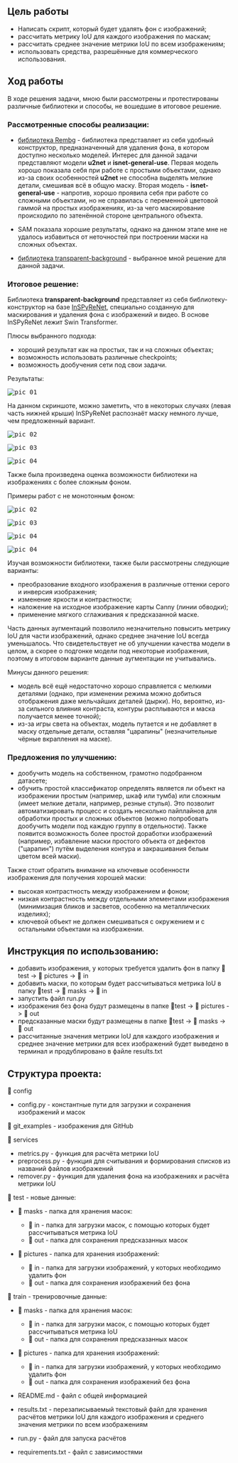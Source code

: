 ## Цель работы

 - Написать скрипт, который будет удалять фон с изображений;
 - рассчитать метрику IoU для каждого изображения по маскам;
 - рассчитать среднее значение метрики IoU по всем изображениям;
 - использовать средства, разрешённые для коммерческого использования.

## Ход работы

В ходе решения задачи, мною были рассмотрены и протестированы различные библиотеки и способы, не вошедшие в итоговое решение.

### Рассмотренные способы реализации:

- [библиотека Rembg](https://github.com/danielgatis/rembg/tree/main?tab=readme-ov-file) - библиотека представляет из себя удобный конструктор,
предназначенный для удаления фона, в котором доступно несколько моделей. Интерес для данной задачи представляют модели **u2net** и **isnet-general-use**.
Первая модель хорошо показала себя при работе с простыми объектами, однако из-за своих особенностей **u2net** не способна выделять мелкие детали,
смешивая всё в общую маску. Вторая модель - **isnet-general-use** - напротив, хорошо проявила себя при работе со сложными объектами, но не справилась
с переменной цветовой гаммой на простых изображениях, из-за чего маскирование происходило по затенённой стороне центрального объекта.

- SAM показала хорошие результаты, однако на данном этапе мне не удалось избавиться от неточностей при построении маски на сложных объектах.

- [библиотека transparent-background](https://github.com/plemeri/transparent-background?tab=readme-ov-file) - выбранное мной решение для данной задачи.

### Итоговое решение:

Библиотека **transparent-background** представляет из себя библиотеку-конструктор на базе [InSPyReNet](https://github.com/plemeri/InSPyReNet/tree/main),
специально созданную для маскирования и удаления фона с изображений и видео. В основе InSPyReNet лежит Swin Transformer.

Плюсы выбранного подхода:
+ хороший результат как на простых, так и на сложных объектах;
+ возможность использовать различные checkpoints;
+ возможность дообучения сети под свои задачи.

Результаты:

<kbd>![pic_01](./git_examples/Screenshot_1.png)</kbd>

На данном скриншоте, можно заметить, что в некоторых случаях (левая часть нижней крыши) InSPyReNet распознаёт маску немного лучше, чем предложенный вариант.

<kbd>![pic_02](./git_examples/Screenshot_2.png)</kbd>

<kbd>![pic_03](./git_examples/Screenshot_3.png)</kbd>

<kbd>![pic_04](./git_examples/Screenshot_4.png)</kbd>

Также была произведена оценка возможности библиотеки на изображениях с более сложным фоном.

Примеры работ с не монотонным фоном:

<kbd>![pic_02](./git_examples/Screenshot_5.png)</kbd>

<kbd>![pic_03](./git_examples/Screenshot_6.png)</kbd>

<kbd>![pic_04](./git_examples/Screenshot_7.png)</kbd>

<kbd>![pic_04](./git_examples/Screenshot_8.png)</kbd>

Изучая возможности библиотеки, также были рассмотрены следующие варианты:
- преобразование входного изображения в различные оттенки серого и инверсия изображения;
- изменение яркости и контрастности;
- наложение на исходное изображение карты Canny (линии обводки);
- применение мягкого сглаживания к предсказанной маске.

Часть данных аугментаций позволило незначительно повысить метрику IoU для части изображений, однако среднее значение IoU всегда уменьшалось. Что свидетельствует
не об улучшении качества модели в целом, а скорее о подгонке модели под некоторые изображения, поэтому в итоговом варианте данные аугментации не учитывались.

Минусы данного решения:
- модель всё ещё недостаточно хорошо справляется с мелкими деталями (однако, при изменении режима можно добиться отображения даже мельчайших деталей (дырки). Но, вероятно, из-за сильного влияния контраста, контуры расплываются и маска получается менее точной);
- из-за игры света на объектах, модель путается и не добавляет в маску отдельные детали, оставляя "царапины" (незначительные чёрные вкрапления на маске).

### Предложения по улучшению:

- дообучить модель на собственном, грамотно подобранном датасете;
- обучить простой классификатор определять является ли объект на изображении простым (например, шкаф или тумба) или сложным (имеет мелкие детали, например, резные стулья). Это позволит автоматизировать процесс и создать несколько пайплайнов для обработки простых и сложных объектов (можно попробовать дообучить модели под каждую группу в отдельности). Также появится возможность более простой доработки изображений (например, избавление маски простого объекта от дефектов ("царапин") путём выделения контура и закрашивания белым цветом всей маски).

Также стоит обратить внимание на ключевые особенности изображения для получения хорошей маски:
- высокая контрастность между изображением и фоном;
- низкая контрастность между отдельными элементами изображения (минимизация бликов и засветов, особенно на металлических изделиях);
- ключевой объект не должен смешиваться с окружением и с остальными объектами на изображении.

## Инструкция по использованию:

- добавить изображения, у которых требуется удалить фон в папку  📁test -> 📁 pictures -> 📁 in
- добавить маски, по которым будет рассчитываться метрика IoU в папку  📁test -> 📁 masks -> 📁 in
- запустить файл run.py
- изображения без фона будут размещены в папке  📁test -> 📁 pictures -> 📁 out
- предсказанные маски будут размещены в папке  📁test -> 📁 masks -> 📁 out
- рассчитанные значения метрики IoU для каждого изображения и среднее значение метрики для всех изображений будет выведено в терминал и продублировано в файле results.txt

## Структура проекта:

📁 config
- config.py - константные пути для загрузки и сохранения изображений и масок

📁 git_examples - изображения для GitHub

📁 services
- metrics.py - функция для расчёта метрики IoU
- preprocess.py - функция для считывания и формирования списков из названий файлов изображений
- remover.py - функция для удаления фона на изображениях и расчёта метрики IoU

📁 test - новые данные:

- 📁 masks - папка для хранения масок:

    - 📁 in - папка для загрузки масок, с помощью которых будет рассчитываться метрика IoU
    - 📁 out - папка для сохранения предсказанных масок

- 📁 pictures - папка для хранения изображений:

    - 📁 in - папка для загрузки изображений, у которых необходимо удалить фон
    - 📁 out - папка для сохранения изображений без фона

📁 train - тренировочные данные:
- 📁 masks - папка для хранения масок:

    - 📁 in - папка для загрузки масок, с помощью которых будет рассчитываться метрика IoU
    - 📁 out - папка для сохранения предсказанных масок

- 📁 pictures - папка для хранения изображений:

    - 📁 in - папка для загрузки изображений, у которых необходимо удалить фон
    - 📁 out - папка для сохранения изображений без фона

- README.md - файл с общей информацией

- results.txt - перезаписываемый текстовый файл для хранения расчётов метрики IoU
для каждого изображения и среднего значения метрики по всем изображениям

- run.py - файл для запуска расчётов

- requirements.txt - файл с зависимостями
